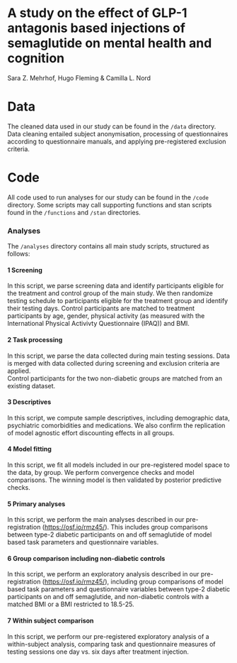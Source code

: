 # A study on the effect of GLP-1 antagonis based injections of semaglutide on mental health and cognition

Sara Z. Mehrhof, Hugo Fleming & Camilla L. Nord

# Data

The cleaned data used in our study can be found in the `/data` directory.  
Data cleaning entailed subject anonymisation, processing of questionnaires according to questionnaire manuals, and applying pre-registered exclusion criteria.   

# Code

All code used to run analyses for our study can be found in the `/code` directory. Some scripts may call supporting functions and stan scripts found in the `/functions` and `/stan` directories.  

### Analyses

The `/analyses` directory contains all main study scripts, structured as follows:

#### 1 Screening

In this script, we parse screening data and identify participants eligible for the treatment and control group of the main study. We then randomize testing schedule to participants eligible for the treatment group and identify their testing days. Control participants are matched to treatment participants by age, gender, physical activity (as measured with the International Physical Activivty Questionnaire (IPAQ)) and BMI. 

#### 2 Task processing

In this script, we parse the data collected during main testing sessions. Data is merged with data collected during screening and exclusion criteria are applied.   
Control participants for the two non-diabetic groups are matched from an existing dataset. 

#### 3 Descriptives

In this script, we compute sample descriptives, including demographic data, psychiatric comorbidities and medications. We also confirm the replication of model agnostic effort discounting effects in all groups. 

#### 4 Model fitting

In this script, we fit all models included in our pre-registered model space to the data, by group. We perform convergence checks and model comparisons. The winning model is then validated by posterior predictive checks. 

#### 5 Primary analyses

In this script, we perform the main analyses described in our pre-registration (https://osf.io/rmz45/). This includes group comparisons between type-2 diabetic participants on and off semaglutide of model based task parameters and questionnaire variables.  

#### 6 Group comparison including non-diabetic controls

In this script, we perform an exploratory analysis described in our pre-registration (https://osf.io/rmz45/), including group comparisons of model based task parameters and questionnaire variables between type-2 diabetic participants on and off semaglutide, and non-diabetic controls with a matched BMI or a BMI restricted to 18.5-25. 

#### 7 Within subject comparison

In this script, we perform our pre-registered exploratory analysis of a within-subject analysis, comparing task and questionnaire measures of testing sessions one day vs. six days after treatment injection. 








